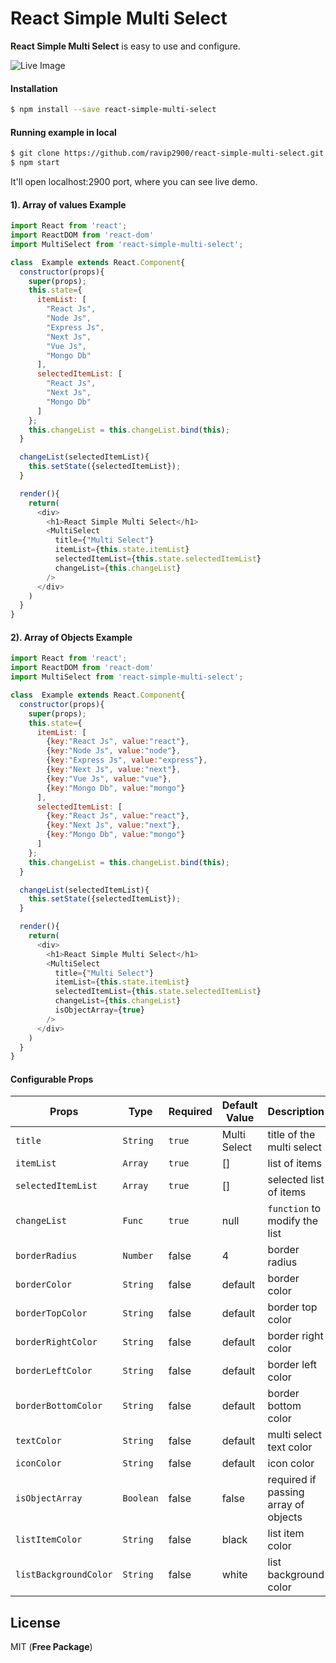 # React Simple Multi Select
**React Simple Multi Select** is easy to use and configure.

![Live Image](https://res.cloudinary.com/ravip2900/image/upload/s--ceHPmyJo--/v1572771458/images/react-simple-multi-select.gif)

#### Installation
```sh
$ npm install --save react-simple-multi-select
```

#### Running example in local
```sh
$ git clone https://github.com/ravip2900/react-simple-multi-select.git
$ npm start
```
It'll open localhost:2900 port, where you can see live demo.

#### 1). Array of values Example
```js
import React from 'react';
import ReactDOM from 'react-dom'
import MultiSelect from 'react-simple-multi-select';

class  Example extends React.Component{
  constructor(props){
    super(props);
    this.state={
      itemList: [
        "React Js",
        "Node Js",
        "Express Js",
        "Next Js",
        "Vue Js",
        "Mongo Db"
      ],
      selectedItemList: [
        "React Js",
        "Next Js",
        "Mongo Db"
      ]
    };
    this.changeList = this.changeList.bind(this);
  }

  changeList(selectedItemList){
    this.setState({selectedItemList});
  }

  render(){
    return(
      <div>
        <h1>React Simple Multi Select</h1>
        <MultiSelect
          title={"Multi Select"}
          itemList={this.state.itemList}
          selectedItemList={this.state.selectedItemList}
          changeList={this.changeList}
        />
      </div>
    )
  }
}

```

#### 2). Array of Objects Example
```js
import React from 'react';
import ReactDOM from 'react-dom'
import MultiSelect from 'react-simple-multi-select';

class  Example extends React.Component{
  constructor(props){
    super(props);
    this.state={
      itemList: [
        {key:"React Js", value:"react"},
        {key:"Node Js", value:"node"},
        {key:"Express Js", value:"express"},
        {key:"Next Js", value:"next"},
        {key:"Vue Js", value:"vue"},
        {key:"Mongo Db", value:"mongo"}
      ],
      selectedItemList: [
        {key:"React Js", value:"react"},
        {key:"Next Js", value:"next"},
        {key:"Mongo Db", value:"mongo"}
      ]
    };
    this.changeList = this.changeList.bind(this);
  }

  changeList(selectedItemList){
    this.setState({selectedItemList});
  }

  render(){
    return(
      <div>
        <h1>React Simple Multi Select</h1>
        <MultiSelect
          title={"Multi Select"}
          itemList={this.state.itemList}
          selectedItemList={this.state.selectedItemList}
          changeList={this.changeList}
          isObjectArray={true}
        />
      </div>
    )
  }
}

```

#### Configurable Props
Props | Type | Required | Default Value | Description
--- | --- | --- | --- | ---
`title` | `String` | `true` | Multi Select | title of the multi select
`itemList` | `Array` | `true` | [] | list of items
`selectedItemList` | `Array` | `true` | [] | selected list of items
`changeList` | `Func` | `true` | null | `function` to modify the list
`borderRadius` | `Number` | false | 4 | border radius
`borderColor` | `String` | false | default | border color
`borderTopColor` | `String` | false | default | border top color
`borderRightColor` | `String` | false | default | border right color
`borderLeftColor` | `String` | false | default | border left color
`borderBottomColor` | `String` | false | default | border bottom color
`textColor` | `String` | false | default | multi select text color
`iconColor` | `String` | false | default | icon color
`isObjectArray` | `Boolean` | false | false | required if passing array of objects
`listItemColor` | `String` | false | black | list item color
`listBackgroundColor` | `String` | false | white | list background color

License
----
MIT (**Free Package**)

